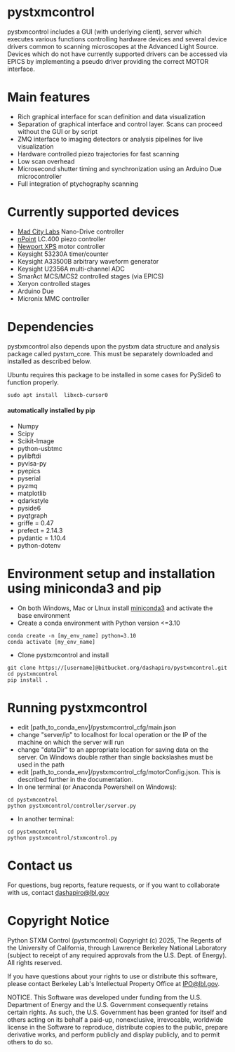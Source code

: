 # pystxmcontrol

pystxmcontrol includes a GUI (with underlying client), server which executes various functions controlling hardware devices and several device drivers common to scanning microscopes at the Advanced Light Source. Devices which do not have currently supported drivers can be accessed via EPICS by implementing a pseudo driver providing the correct MOTOR interface.

# Main features
- Rich graphical interface for scan definition and data visualization
- Separation of graphical interface and control layer.  Scans can proceed without the GUI or by script
- ZMQ interface to imaging detectors or analysis pipelines for live visualization
- Hardware controlled piezo trajectories for fast scanning
- Low scan overhead
- Microsecond shutter timing and synchronization using an Arduino Due microcontroller
- Full integration of ptychography scanning

# Currently supported devices
- [Mad City Labs](https://www.madcitylabs.com/nanodrive.html) Nano-Drive controller
- [nPoint](https://npoint.com/) LC.400 piezo controller
- [Newport XPS](https://www.newport.com/c/xps-universal-multi-axis-motion-controller) motor controller
- Keysight 53230A timer/counter
- Keysight A33500B arbitrary waveform generator
- Keysight U2356A multi-channel ADC
- SmarAct MCS/MCS2 controlled stages (via EPICS)
- Xeryon controlled stages
- Arduino Due
- Micronix MMC controller

# Dependencies 
pystxmcontrol also depends upon the pystxm data structure and analysis package called pystxm_core.  This must be separately downloaded and installed as described below.

Ubuntu requires this package to be installed in some cases for PySide6 to function properly.
```
sudo apt install  libxcb-cursor0
```

#### automatically installed by pip

- Numpy
- Scipy
- Scikit-Image
- python-usbtmc
- pylibftdi
- pyvisa-py
- pyepics
- pyserial
- pyzmq
- matplotlib
- qdarkstyle
- pyside6
- pyqtgraph
- griffe = 0.47
- prefect = 2.14.3
- pydantic = 1.10.4
- python-dotenv

# Environment setup and installation using miniconda3 and pip
- On both Windows, Mac or LInux install [miniconda3](https://docs.conda.io/en/latest/miniconda.html) and activate the base environment
- Create a conda environment with Python version <=3.10
```
conda create -n [my_env_name] python=3.10
conda activate [my_env_name]
```
- Clone pystxmcontrol and install
```
git clone https://[username]@bitbucket.org/dashapiro/pystxmcontrol.git
cd pystxmcontrol
pip install .
```

# Running pystxmcontrol
- edit [path_to_conda_env]/pystxmcontrol_cfg/main.json
- change "server/ip" to localhost for local operation or the IP of the machine on which the server will run
- change "dataDir" to an appropriate location for saving data on the server.  On Windows double rather than single backslashes must be used in the path
- edit [path_to_conda_env]/pystxmcontrol_cfg/motorConfig.json.  This is described further in the documentation.
- In one terminal (or Anaconda Powershell on Windows):
```
cd pystxmcontrol
python pystxmcontrol/controller/server.py
```
- In another terminal:
```
cd pystxmcontrol
python pystxmcontrol/stxmcontrol.py
```

# Contact us

For questions, bug reports, feature requests, or if you want to collaborate with us, contact dashapiro@lbl.gov

# Copyright Notice

Python STXM Control (pystxmcontrol) Copyright (c) 2025, The Regents of the
University of California, through Lawrence Berkeley National Laboratory (subject to receipt of any required approvals from the U.S. Dept. of Energy). All rights reserved.

If you have questions about your rights to use or distribute this software,
please contact Berkeley Lab's Intellectual Property Office at
IPO@lbl.gov.

NOTICE.  This Software was developed under funding from the U.S. Department
of Energy and the U.S. Government consequently retains certain rights.  As
such, the U.S. Government has been granted for itself and others acting on
its behalf a paid-up, nonexclusive, irrevocable, worldwide license in the
Software to reproduce, distribute copies to the public, prepare derivative 
works, and perform publicly and display publicly, and to permit others to do so.
